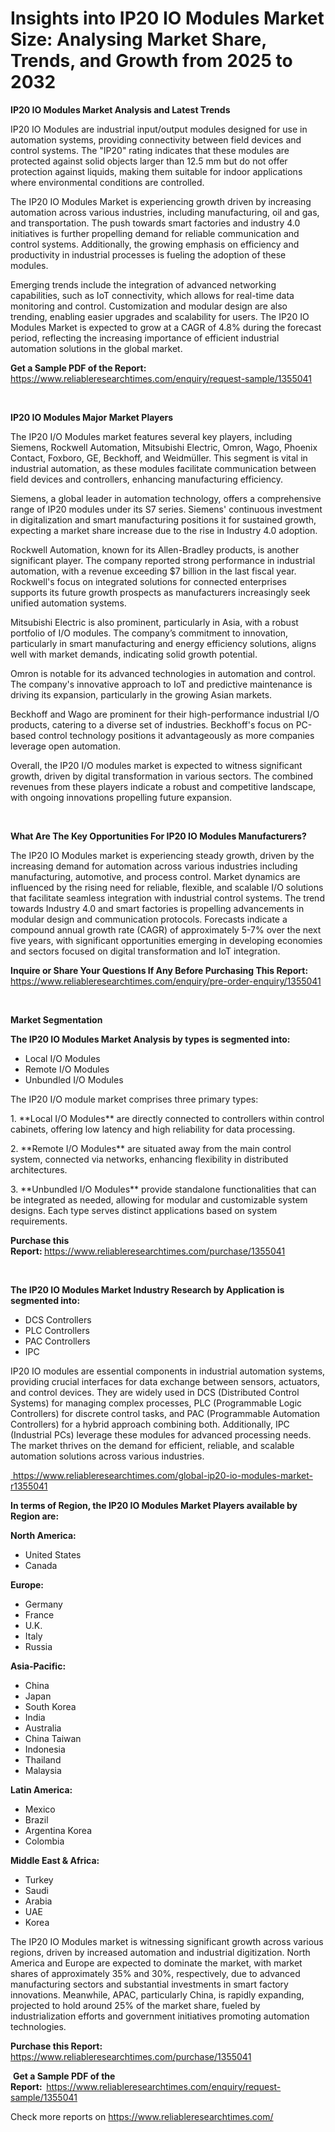 <p><h1>Insights into IP20 IO Modules Market Size: Analysing Market Share, Trends, and Growth from 2025 to 2032</h1></p><p><strong>IP20 IO Modules Market Analysis and Latest Trends</strong></p>
<p><p>IP20 IO Modules are industrial input/output modules designed for use in automation systems, providing connectivity between field devices and control systems. The "IP20" rating indicates that these modules are protected against solid objects larger than 12.5 mm but do not offer protection against liquids, making them suitable for indoor applications where environmental conditions are controlled.</p><p>The IP20 IO Modules Market is experiencing growth driven by increasing automation across various industries, including manufacturing, oil and gas, and transportation. The push towards smart factories and industry 4.0 initiatives is further propelling demand for reliable communication and control systems. Additionally, the growing emphasis on efficiency and productivity in industrial processes is fueling the adoption of these modules.</p><p>Emerging trends include the integration of advanced networking capabilities, such as IoT connectivity, which allows for real-time data monitoring and control. Customization and modular design are also trending, enabling easier upgrades and scalability for users. The IP20 IO Modules Market is expected to grow at a CAGR of 4.8% during the forecast period, reflecting the increasing importance of efficient industrial automation solutions in the global market.</p></p>
<p><strong>Get a Sample PDF of the Report:&nbsp;</strong> <a href="https://www.reliableresearchtimes.com/enquiry/request-sample/1355041?utm_campaign=3585&utm_medium=2&utm_source=Github&utm_content=ia&utm_term=07042025&utm_id=ip20-io-modules">https://www.reliableresearchtimes.com/enquiry/request-sample/1355041</a></p>
<p>&nbsp;</p>
<p><strong>IP20 IO Modules Major Market Players</strong></p>
<p><p>The IP20 I/O Modules market features several key players, including Siemens, Rockwell Automation, Mitsubishi Electric, Omron, Wago, Phoenix Contact, Foxboro, GE, Beckhoff, and Weidmüller. This segment is vital in industrial automation, as these modules facilitate communication between field devices and controllers, enhancing manufacturing efficiency.</p><p>Siemens, a global leader in automation technology, offers a comprehensive range of IP20 modules under its S7 series. Siemens' continuous investment in digitalization and smart manufacturing positions it for sustained growth, expecting a market share increase due to the rise in Industry 4.0 adoption.</p><p>Rockwell Automation, known for its Allen-Bradley products, is another significant player. The company reported strong performance in industrial automation, with a revenue exceeding $7 billion in the last fiscal year. Rockwell's focus on integrated solutions for connected enterprises supports its future growth prospects as manufacturers increasingly seek unified automation systems.</p><p>Mitsubishi Electric is also prominent, particularly in Asia, with a robust portfolio of I/O modules. The company’s commitment to innovation, particularly in smart manufacturing and energy efficiency solutions, aligns well with market demands, indicating solid growth potential.</p><p>Omron is notable for its advanced technologies in automation and control. The company's innovative approach to IoT and predictive maintenance is driving its expansion, particularly in the growing Asian markets.</p><p>Beckhoff and Wago are prominent for their high-performance industrial I/O products, catering to a diverse set of industries. Beckhoff's focus on PC-based control technology positions it advantageously as more companies leverage open automation.</p><p>Overall, the IP20 I/O modules market is expected to witness significant growth, driven by digital transformation in various sectors. The combined revenues from these players indicate a robust and competitive landscape, with ongoing innovations propelling future expansion.</p></p>
<p>&nbsp;</p>
<p><strong>What Are The Key Opportunities For IP20 IO Modules Manufacturers?</strong></p>
<p><p>The IP20 IO Modules market is experiencing steady growth, driven by the increasing demand for automation across various industries including manufacturing, automotive, and process control. Market dynamics are influenced by the rising need for reliable, flexible, and scalable I/O solutions that facilitate seamless integration with industrial control systems. The trend towards Industry 4.0 and smart factories is propelling advancements in modular design and communication protocols. Forecasts indicate a compound annual growth rate (CAGR) of approximately 5-7% over the next five years, with significant opportunities emerging in developing economies and sectors focused on digital transformation and IoT integration.</p></p>
<p><strong>Inquire or Share Your Questions If Any Before Purchasing This Report:</strong> <a href="https://www.reliableresearchtimes.com/enquiry/pre-order-enquiry/1355041?utm_campaign=3585&utm_medium=2&utm_source=Github&utm_content=ia&utm_term=07042025&utm_id=ip20-io-modules">https://www.reliableresearchtimes.com/enquiry/pre-order-enquiry/1355041</a></p>
<p>&nbsp;</p>
<p><strong>Market Segmentation</strong></p>
<p><strong>The IP20 IO Modules Market Analysis by types is segmented into:</strong></p>
<p><ul><li>Local I/O Modules</li><li>Remote I/O Modules</li><li>Unbundled I/O Modules</li></ul></p>
<p><p>The IP20 I/O module market comprises three primary types: </p><p>1. **Local I/O Modules** are directly connected to controllers within control cabinets, offering low latency and high reliability for data processing. </p><p>2. **Remote I/O Modules** are situated away from the main control system, connected via networks, enhancing flexibility in distributed architectures. </p><p>3. **Unbundled I/O Modules** provide standalone functionalities that can be integrated as needed, allowing for modular and customizable system designs. Each type serves distinct applications based on system requirements.</p></p>
<p><strong>Purchase this Report:&nbsp;</strong><a href="https://www.reliableresearchtimes.com/purchase/1355041?utm_campaign=3585&utm_medium=2&utm_source=Github&utm_content=ia&utm_term=07042025&utm_id=ip20-io-modules">https://www.reliableresearchtimes.com/purchase/1355041</a></p>
<p>&nbsp;</p>
<p><strong>The IP20 IO Modules Market Industry Research by Application is segmented into:</strong></p>
<p><ul><li>DCS Controllers</li><li>PLC Controllers</li><li>PAC Controllers</li><li>IPC</li></ul></p>
<p><p>IP20 IO modules are essential components in industrial automation systems, providing crucial interfaces for data exchange between sensors, actuators, and control devices. They are widely used in DCS (Distributed Control Systems) for managing complex processes, PLC (Programmable Logic Controllers) for discrete control tasks, and PAC (Programmable Automation Controllers) for a hybrid approach combining both. Additionally, IPC (Industrial PCs) leverage these modules for advanced processing needs. The market thrives on the demand for efficient, reliable, and scalable automation solutions across various industries.</p></p>
<p><a href="https://www.reliableresearchtimes.com/global-ip20-io-modules-market-r1355041?utm_campaign=3585&utm_medium=2&utm_source=Github&utm_content=ia&utm_term=07042025&utm_id=ip20-io-modules">&nbsp;https://www.reliableresearchtimes.com/global-ip20-io-modules-market-r1355041</a></p>
<p><strong>In terms of Region, the IP20 IO Modules Market Players available by Region are:</strong></p>
<p>
    <p> <strong> North America: </strong>
        <ul>
            <li>United States</li>
            <li>Canada</li>
        </ul>
        </p> 
    <p> <strong> Europe: </strong>
        <ul>
            <li>Germany</li>
            <li>France</li>
            <li>U.K.</li>
            <li>Italy</li>
            <li>Russia</li>
        </ul>
        </p> 
    <p> <strong> Asia-Pacific: </strong>
        <ul>
            <li>China</li>
            <li>Japan</li>
            <li>South Korea</li>
            <li>India</li>
            <li>Australia</li>
            <li>China Taiwan</li>
            <li>Indonesia</li>
            <li>Thailand</li>
            <li>Malaysia</li>
        </ul>
        </p> 
    <p> <strong> Latin America: </strong>
        <ul>
            <li>Mexico</li>
            <li>Brazil</li>
            <li>Argentina Korea</li>
            <li>Colombia</li>
        </ul>
        </p> 
    <p> <strong> Middle East & Africa: </strong>
        <ul>
            <li>Turkey</li>
            <li>Saudi</li>
            <li>Arabia</li>
            <li>UAE</li>
            <li>Korea</li>
        </ul>
    </p>
    </p>
<p><p>The IP20 IO Modules market is witnessing significant growth across various regions, driven by increased automation and industrial digitization. North America and Europe are expected to dominate the market, with market shares of approximately 35% and 30%, respectively, due to advanced manufacturing sectors and substantial investments in smart factory innovations. Meanwhile, APAC, particularly China, is rapidly expanding, projected to hold around 25% of the market share, fueled by industrialization efforts and government initiatives promoting automation technologies.</p></p>
<p><strong>Purchase this Report: </strong><a href="https://www.reliableresearchtimes.com/purchase/1355041?utm_campaign=3585&utm_medium=2&utm_source=Github&utm_content=ia&utm_term=07042025&utm_id=ip20-io-modules">https://www.reliableresearchtimes.com/purchase/1355041</a></p>
<p>&nbsp;<strong>Get a Sample PDF of the Report:&nbsp;&nbsp;</strong><a href="https://www.reliableresearchtimes.com/enquiry/request-sample/1355041?utm_campaign=3585&utm_medium=2&utm_source=Github&utm_content=ia&utm_term=07042025&utm_id=ip20-io-modules">https://www.reliableresearchtimes.com/enquiry/request-sample/1355041</a></p>
<p><strong></strong></p>
<p>Check more reports on <a href="https://www.reliableresearchtimes.com/?utm_campaign=3585&utm_medium=2&utm_source=Github&utm_content=ia&utm_term=07042025&utm_id=ip20-io-modules">https://www.reliableresearchtimes.com/</a></p>
